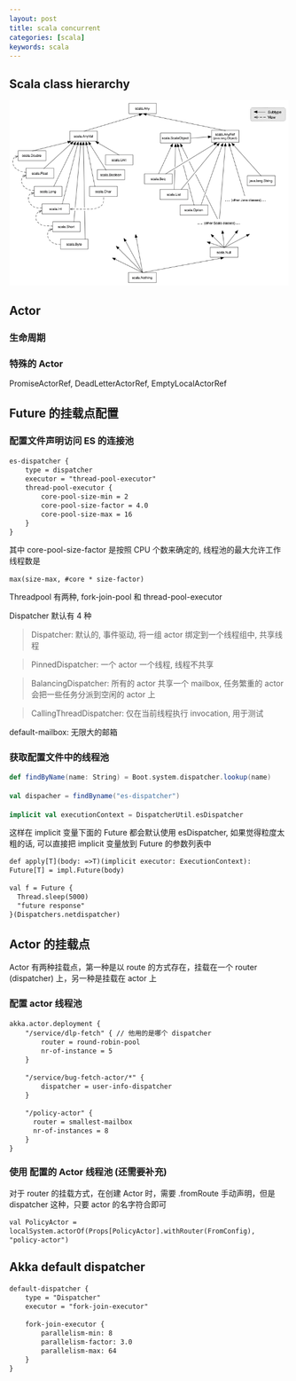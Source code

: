 ```yaml
---
layout: post
title: scala concurrent
categories: [scala]
keywords: scala
---
```


## Scala class hierarchy

![](/images/posts/scala/classhierarchy.png)



## Actor

### 生命周期


### 特殊的 Actor

PromiseActorRef, DeadLetterActorRef, EmptyLocalActorRef

## Future 的挂载点配置

### 配置文件声明访问 ES 的连接池

```
es-dispatcher {
    type = dispatcher
    executor = "thread-pool-executor"
    thread-pool-executor {
        core-pool-size-min = 2
        core-pool-size-factor = 4.0
        core-pool-size-max = 16
    }
}
```

其中 core-pool-size-factor 是按照 CPU 个数来确定的, 线程池的最大允许工作线程数是

`max(size-max, #core * size-factor)`

Threadpool 有两种, fork-join-pool 和 thread-pool-executor

Dispatcher 默认有 4 种

> Dispatcher: 默认的, 事件驱动, 将一组 actor 绑定到一个线程组中, 共享线程

> PinnedDispatcher: 一个 actor 一个线程, 线程不共享

> BalancingDispatcher: 所有的 actor 共享一个 mailbox, 任务繁重的 actor 会把一些任务分派到空闲的 actor 上

> CallingThreadDispatcher: 仅在当前线程执行 invocation, 用于测试

default-mailbox: 无限大的邮箱 

### 获取配置文件中的线程池

```scala
def findByName(name: String) = Boot.system.dispatcher.lookup(name)

val dispacher = findByname("es-dispatcher")

implicit val executionContext = DispatcherUtil.esDispatcher
```

这样在 implicit 变量下面的 Future 都会默认使用 esDispatcher, 如果觉得粒度太粗的话, 可以直接把
implicit 变量放到 Future 的参数列表中

```  
def apply[T](body: =>T)(implicit executor: ExecutionContext): Future[T] = impl.Future(body)

val f = Future {
  Thread.sleep(5000)
  "future response"
}(Dispatchers.netdispatcher)
```

## Actor 的挂载点

Actor 有两种挂载点，第一种是以 route 的方式存在，挂载在一个 router (dispatcher) 上，另一种是挂载在 actor 上

### 配置 actor 线程池

```
akka.actor.deployment {
    "/service/dlp-fetch" { // 他用的是哪个 dispatcher
        router = round-robin-pool
        nr-of-instance = 5
    }
    
    "/service/bug-fetch-actor/*" {
        dispatcher = user-info-dispatcher
    }
    
    "/policy-actor" {
      router = smallest-mailbox
      nr-of-instances = 8
    }
}
```

### 使用 配置的 Actor 线程池 (还需要补充)

对于 router 的挂载方式，在创建 Actor 时，需要 .fromRoute 手动声明，但是 dispatcher 这种，只要 actor 的名字符合即可

```
val PolicyActor = localSystem.actorOf(Props[PolicyActor].withRouter(FromConfig), "policy-actor")
```

## Akka default dispatcher


```
default-dispatcher {
    type = "Dispatcher"
    executor = "fork-join-executor"
    
    fork-join-executor {
        parallelism-min: 8
        parallelism-factor: 3.0
        parallelism-max: 64
    }
}
```

